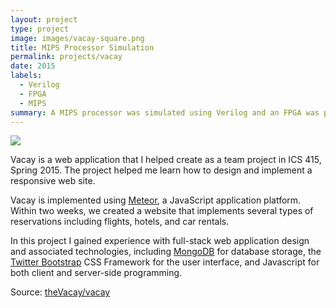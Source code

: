 ```yaml
---
layout: project
type: project
image: images/vacay-square.png
title: MIPS Processor Simulation
permalink: projects/vacay
date: 2015
labels:
  - Verilog
  - FPGA
  - MIPS
summary: A MIPS processor was simulated using Verilog and an FPGA was programmed to demonstrate the simulation on hardware. This was done for EE 361, a course in computer architecture.
---
```


<img class="ui medium right floated rounded image" src="../images/vacay-home-page.png">

Vacay is a web application that I helped create as a team project in ICS 415, Spring 2015. The project helped me learn how to design and implement a responsive web site.

Vacay is implemented using [Meteor](http://meteor.com), a JavaScript application platform. Within two weeks, we created a website that implements several types of reservations including flights, hotels, and car rentals.

In this project I gained experience with full-stack web application design and associated technologies, including [MongoDB](http://mongodb.com) for database storage, the [Twitter Bootstrap](http://getbootstrap.com/) CSS Framework for the user interface, and Javascript for both client and server-side programming. 
 
Source: <a href="https://github.com/theVacay/vacay"><i class="large github icon"></i>theVacay/vacay</a>
